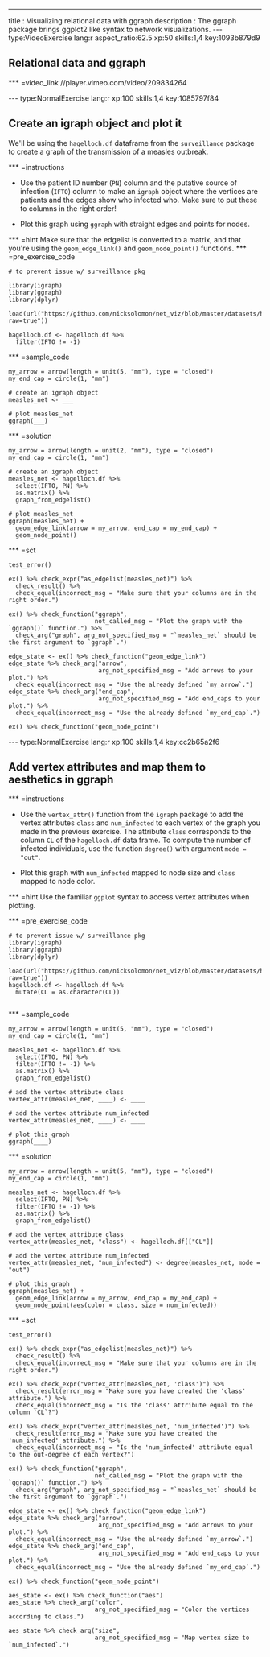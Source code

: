 ---
title       : Visualizing relational data with ggraph
description : The ggraph package brings ggplot2 like syntax to network visualizations.
--- type:VideoExercise lang:r aspect_ratio:62.5 xp:50 skills:1,4 key:1093b879d9
## Relational data and ggraph

*** =video_link
//player.vimeo.com/video/209834264

--- type:NormalExercise lang:r xp:100 skills:1,4 key:1085797f84
## Create an igraph object and plot it

We'll be using the `hagelloch.df` dataframe from the `surveillance` package to
create a graph of the transmission of a measles outbreak.

*** =instructions
- Use the patient ID number (`PN`) column and the putative source of infection
(`IFTO`) column to make an `igraph` object where the vertices are patients and
the edges show who infected who. Make sure to put these to columns in the right order!

- Plot this graph using `ggraph` with straight edges and points for nodes.

*** =hint
Make sure that the edgelist is converted to a matrix, and that you're using the `geom_edge_link()` and `geom_node_point()` functions.
*** =pre_exercise_code
```{r}
# to prevent issue w/ surveillance pkg

library(igraph)
library(ggraph)
library(dplyr)

load(url("https://github.com/nicksolomon/net_viz/blob/master/datasets/hagelloch.df.RData?raw=true"))

hagelloch.df <- hagelloch.df %>% 
  filter(IFTO != -1)
```

*** =sample_code
```{r}
my_arrow = arrow(length = unit(5, "mm"), type = "closed")
my_end_cap = circle(1, "mm")

# create an igraph object
measles_net <- ___

# plot measles_net
ggraph(___)
```

*** =solution
```{r}
my_arrow = arrow(length = unit(2, "mm"), type = "closed")
my_end_cap = circle(1, "mm")

# create an igraph object
measles_net <- hagelloch.df %>% 
  select(IFTO, PN) %>%
  as.matrix() %>% 
  graph_from_edgelist()

# plot measles_net
ggraph(measles_net) +
  geom_edge_link(arrow = my_arrow, end_cap = my_end_cap) +
  geom_node_point()
```

*** =sct
```{r}
test_error()

ex() %>% check_expr("as_edgelist(measles_net)") %>%
  check_result() %>%
  check_equal(incorrect_msg = "Make sure that your columns are in the right order.")
  
ex() %>% check_function("ggraph",
                        not_called_msg = "Plot the graph with the `ggraph()` function.") %>% 
  check_arg("graph", arg_not_specified_msg = "`measles_net` should be the first argument to `ggraph`.")

edge_state <- ex() %>% check_function("geom_edge_link")
edge_state %>% check_arg("arrow",
                         arg_not_specified_msg = "Add arrows to your plot.") %>% 
  check_equal(incorrect_msg = "Use the already defined `my_arrow`.")
edge_state %>% check_arg("end_cap",
                         arg_not_specified_msg = "Add end_caps to your plot.") %>% 
  check_equal(incorrect_msg = "Use the already defined `my_end_cap`.")

ex() %>% check_function("geom_node_point")
```

--- type:NormalExercise lang:r xp:100 skills:1,4 key:cc2b65a2f6
## Add vertex attributes and map them to aesthetics in ggraph

*** =instructions
- Use the `vertex_attr()` function from the `igraph` package to add the
vertex attributes `class` and `num_infected` to each vertex of the graph you
made in the previous exercise. The attribute `class` corresponds to the column `CL` of the `hagelloch.df` data frame. To compute the number of infected individuals, use the function `degree()` with argument `mode = "out"`.

- Plot this graph with `num_infected` mapped to node size and `class` mapped to
node color.

*** =hint
Use the familiar `ggplot` syntax to access vertex attributes when plotting.

*** =pre_exercise_code
```{r}
# to prevent issue w/ surveillance pkg
library(igraph)
library(ggraph)
library(dplyr)

load(url("https://github.com/nicksolomon/net_viz/blob/master/datasets/hagelloch.df.RData?raw=true"))
hagelloch.df <- hagelloch.df %>% 
  mutate(CL = as.character(CL))
  
```

*** =sample_code
```{r}
my_arrow = arrow(length = unit(5, "mm"), type = "closed")
my_end_cap = circle(1, "mm")

measles_net <- hagelloch.df %>% 
  select(IFTO, PN) %>%
  filter(IFTO != -1) %>% 
  as.matrix() %>% 
  graph_from_edgelist()

# add the vertex attribute class
vertex_attr(measles_net, ____) <- ____

# add the vertex attribute num_infected
vertex_attr(measles_net, ____) <- ____

# plot this graph
ggraph(____)
```

*** =solution
```{r}
my_arrow = arrow(length = unit(5, "mm"), type = "closed")
my_end_cap = circle(1, "mm")

measles_net <- hagelloch.df %>% 
  select(IFTO, PN) %>%
  filter(IFTO != -1) %>% 
  as.matrix() %>% 
  graph_from_edgelist()

# add the vertex attribute class
vertex_attr(measles_net, "class") <- hagelloch.df[["CL"]]

# add the vertex attribute num_infected
vertex_attr(measles_net, "num_infected") <- degree(measles_net, mode = "out")

# plot this graph
ggraph(measles_net) +
  geom_edge_link(arrow = my_arrow, end_cap = my_end_cap) +
  geom_node_point(aes(color = class, size = num_infected))
```

*** =sct
```{r}
test_error()

ex() %>% check_expr("as_edgelist(measles_net)") %>%
  check_result() %>%
  check_equal(incorrect_msg = "Make sure that your columns are in the right order.")
  
ex() %>% check_expr("vertex_attr(measles_net, 'class')") %>% 
  check_result(error_msg = "Make sure you have created the 'class' attribute.") %>% 
  check_equal(incorrect_msg = "Is the 'class' attribute equal to the column `CL`?")
  
ex() %>% check_expr("vertex_attr(measles_net, 'num_infected')") %>% 
  check_result(error_msg = "Make sure you have created the 'num_infected' attribute.") %>% 
  check_equal(incorrect_msg = "Is the 'num_infected' attribute equal to the out-degree of each vertex?")
  
ex() %>% check_function("ggraph",
                        not_called_msg = "Plot the graph with the `ggraph()` function.") %>% 
  check_arg("graph", arg_not_specified_msg = "`measles_net` should be the first argument to `ggraph`.")

edge_state <- ex() %>% check_function("geom_edge_link")
edge_state %>% check_arg("arrow",
                         arg_not_specified_msg = "Add arrows to your plot.") %>% 
  check_equal(incorrect_msg = "Use the already defined `my_arrow`.")
edge_state %>% check_arg("end_cap",
                         arg_not_specified_msg = "Add end_caps to your plot.") %>% 
  check_equal(incorrect_msg = "Use the already defined `my_end_cap`.")

ex() %>% check_function("geom_node_point")

aes_state <- ex() %>% check_function("aes")
aes_state %>% check_arg("color",
                        arg_not_specified_msg = "Color the vertices according to class.")

aes_state %>% check_arg("size",
                        arg_not_specified_msg = "Map vertex size to `num_infected`.")
```
